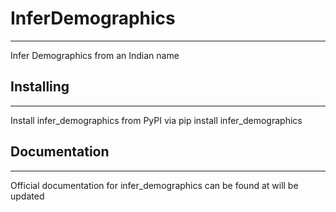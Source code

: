 # InferDemographics
---
Infer Demographics from an Indian name


## Installing
---
Install infer_demographics from PyPI via pip install infer_demographics


## Documentation 
---

Official documentation for infer_demographics can be found at will be updated
